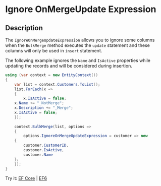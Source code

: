 # Ignore OnMergeUpdate Expression

## Description

The `IgnoreOnMergeUpdateExpression` allows you to ignore some columns when the `BulkMerge` method executes the `update` statement and these columns will only be used in `insert` statement.

The following example ignores the `Name` and `IsActive` properties while updating the records and will be considered during insertion.


```csharp
using (var context = new EntityContext())
{
    var list = context.Customers.ToList();
    list.ForEach(x => 
    { 
        x.IsActive = false; 
	x.Name += "_NotMerge"; 
	x.Description += "_Merge"; 
	x.IsActive = false; 
    });
			
    context.BulkMerge(list, options => 
    {
        options.IgnoreOnMergeUpdateExpression = customer => new 
	{
	    customer.CustomerID, 
	    customer.IsActive, 
	    customer.Name
	};
    });
}
```
Try it: [EF Core](https://dotnetfiddle.net/Spifzy) | [EF6](https://dotnetfiddle.net/Z0xM1L)
